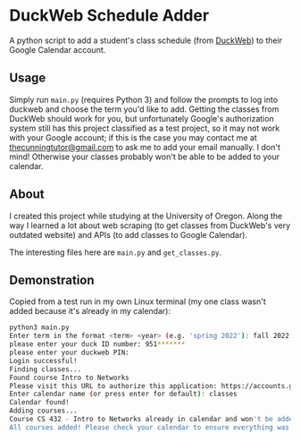 # DuckWeb Schedule Adder

A python script to add a student's class schedule (from [DuckWeb](https://duckweb.uoregon.edu/)) to their Google Calendar account.

## Usage
Simply run `main.py` (requires Python 3) and follow the prompts to log into duckweb and choose the term you'd like to add. Getting the classes from DuckWeb should work for you, but unfortunately Google's authorization system still has this project classified as a test project, so it may not work with your Google account; if this is the case you may contact me at [thecunningtutor@gmail.com](mailto:thecunningtutor@gmail.com) to ask me to add your email manually. I don't mind! Otherwise your classes probably won't be able to be added to your calendar.

## About
I created this project while studying at the University of Oregon. Along the way I learned a lot about web scraping (to get classes from DuckWeb's very outdated website) and APIs (to add classes to Google Calendar). 

The interesting files here are `main.py` and `get_classes.py`.

## Demonstration
Copied from a test run in my own Linux terminal (my one class wasn't added because it's already in my calendar):

```bash
python3 main.py 
Enter term in the format <term> <year> (e.g. 'spring 2022'): fall 2022
please enter your duck ID number: 951*******
please enter your duckweb PIN: 
Login successful!
Finding classes...
Found course Intro to Networks
Please visit this URL to authorize this application: https://accounts.google.com/o/oauth2/...
Enter calendar name (or press enter for default): classes
Calendar found!
Adding courses...
Course CS 432 - Intro to Networks already in calendar and won't be added
All courses added! Please check your calendar to ensure everything was added correctly!
```


